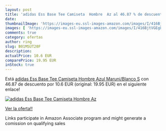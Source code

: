 ```yaml
---
layout: post
title: 'adidas Ess Base Tee Camiseta  Hombre  Az al 46.87 % de descuento'
date: 
thumbnailImage: 'https://images-eu.ssl-images-amazon.com/images/I/416BjtVGEgL._SL200_.jpg'
images: [ 'https://images-eu.ssl-images-amazon.com/images/I/416BjtVGEgL._SL200_.jpg' ]
comments: true
category: ofertas
author: ring
slug: B01MSUT20F
description:
actualPrice: 10.6 EUR
comparePrice: 19.95 EUR
inStock: true
---
```


Está [adidas Ess Base Tee Camiseta  Hombre  Azul  Maruni/Blanco   S](https://www.amazon.es/dp/B01MSUT20F/?tag=tolees-21) con 46.87 de descuento por 10.6 EUR (original: 19.95 EUR) en el siguiente enlace!

[![adidas Ess Base Tee Camiseta  Hombre  Az](https://images-eu.ssl-images-amazon.com/images/I/416BjtVGEgL._SL200_.jpg)](https://www.amazon.es/dp/B01MSUT20F/?tag=tolees-21)

[Ver la oferta!!](https://www.amazon.es/dp/B01MSUT20F/?tag=tolees-21)

Links participate in Amazon Associate program and might generate a comission on qualifying sales


